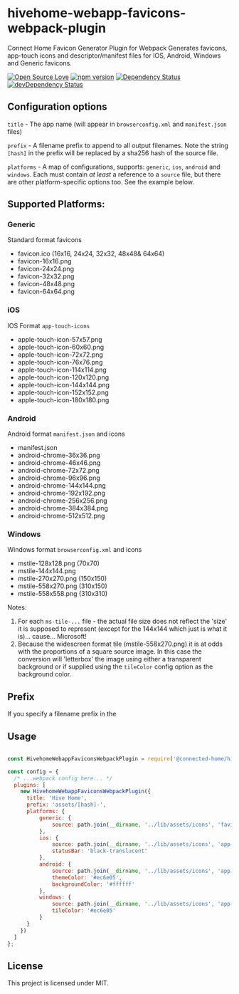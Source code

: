 
# hivehome-webapp-favicons-webpack-plugin

Connect Home Favicon Generator Plugin for Webpack
Generates favicons, app-touch icons and descriptor/manifest files for IOS, Android, Windows and Generic favicons.


[![Open Source Love](https://badges.frapsoft.com/os/mit/mit.svg?v=102)](https://github.com/ellerbrock/open-source-badge/)
[![npm version](https://badge.fury.io/js/%40connected-home%2Fhivehome-webapp-favicons-webpack-plugin.svg)](https://badge.fury.io/js/%40connected-home%2Fhivehome-webapp-favicons-webpack-plugin)
[![Dependency Status](https://david-dm.org/ConnectedHomes/hivehome-webapp-favicons-webpack-plugin.svg)](https://david-dm.org/ConnectedHomes/hivehome-webapp-favicons-webpack-plugin)
[![devDependency Status](https://david-dm.org/ConnectedHomes/hivehome-webapp-favicons-webpack-plugin/dev-status.svg)](https://david-dm.org/ConnectedHomes/hivehome-webapp-favicons-webpack-plugin#info=devDependencies)

## Configuration options

`title` - The app name (will appear in `browserconfig.xml` and `manifest.json` files)

`prefix` - A filename prefix to append to all output filenames. Note the string `[hash]` in the prefix will be replaced by a sha256 hash of the source file.

`platforms` - A map of configurations, supports: `generic`, `ios`, `android` and `windows`. Each must contain *at least* a reference to a `source` file, but there are other platform-specific options too. See the example below.

## Supported Platforms:

### Generic
Standard format favicons
  - favicon.ico (16x16, 24x24, 32x32, 48x48& 64x64)
  - favicon-16x16.png
  - favicon-24x24.png
  - favicon-32x32.png
  - favicon-48x48.png
  - favicon-64x64.png

### iOS
IOS Format `app-touch-icons`
  - apple-touch-icon-57x57.png
  - apple-touch-icon-60x60.png
  - apple-touch-icon-72x72.png
  - apple-touch-icon-76x76.png
  - apple-touch-icon-114x114.png
  - apple-touch-icon-120x120.png
  - apple-touch-icon-144x144.png
  - apple-touch-icon-152x152.png
  - apple-touch-icon-180x180.png

### Android
Android format `manifest.json` and icons
 - manifest.json
 - android-chrome-36x36.png
 - android-chrome-46x46.png
 - android-chrome-72x72.png
 - android-chrome-96x96.png
 - android-chrome-144x144.png
 - android-chrome-192x192.png
 - android-chrome-256x256.png
 - android-chrome-384x384.png
 - android-chrome-512x512.png

### Windows
Windows format `browserconfig.xml` and icons
 - mstile-128x128.png (70x70)
 - mstile-144x144.png
 - mstile-270x270.png (150x150)
 - mstile-558x270.png (310x150)
 - mstile-558x558.png (310x310)

Notes:
 1. For each `ms-tile-...` file - the actual file size does not reflect the 'size' it is supposed to represent (except for the 144x144 which just is what it is)... cause... Microsoft!
 2. Because the widescreen format tile (mstile-558x270.png) it is at odds with the proportions of a square source image. In this case the conversion will 'letterbox' the image using either a transparent background or if supplied using the `tileColor` config option as the background color.

## Prefix
If you specify a filename prefix in the

## Usage
```javascript

const HivehomeWebappFaviconsWebpackPlugin = require('@connected-home/hivehome-webapp-favicons-webpack-plugin');

const config = {
  /* ...webpack config here... */
  plugins: [
    new HivehomeWebappFaviconsWebpackPlugin({
      title: 'Hive Home',
      prefix: 'assets/[hash]-',
      platforms: {
          generic: {
              source: path.join(__dirname, '../lib/assets/icons', 'favicon.png')
          },
          ios: {
              source: path.join(__dirname, '../lib/assets/icons', 'app-icon.png'),
              statusBar: 'black-translucent'
          },
          android: {
              source: path.join(__dirname, '../lib/assets/icons', 'app-icon.png'),
              themeColor: '#ec6e05',
              backgroundColor: '#ffffff'
          },
          windows: {
              source: path.join(__dirname, '../lib/assets/icons', 'app-icon.png'),
              tileColor: '#ec6e05'
          }
      }
    })
  ]
};
```

## License

This project is licensed under MIT.
